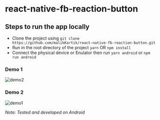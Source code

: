 # react-native-fb-reaction-button

## Steps to run the app locally

 - Clone the project using ```git clone https://github.com/malikKartik/react-native-fb-reaction-button.git```
 - Run in the root directory of the project ```yarn``` OR ```npm install```
 - Connect the physical device or Enulator then run ```yarn android``` or ```npm run android```


### Demo 1
![demo2](https://user-images.githubusercontent.com/54643521/137390201-2cde0679-a98f-4b67-89ef-5513a9e4bb6c.gif)


### Demo 2
![demo1](https://user-images.githubusercontent.com/54643521/137390208-6f9cd97c-a3b7-469e-aa1c-7bc178450001.gif)
 
*Note: Tested and developed on Android*
